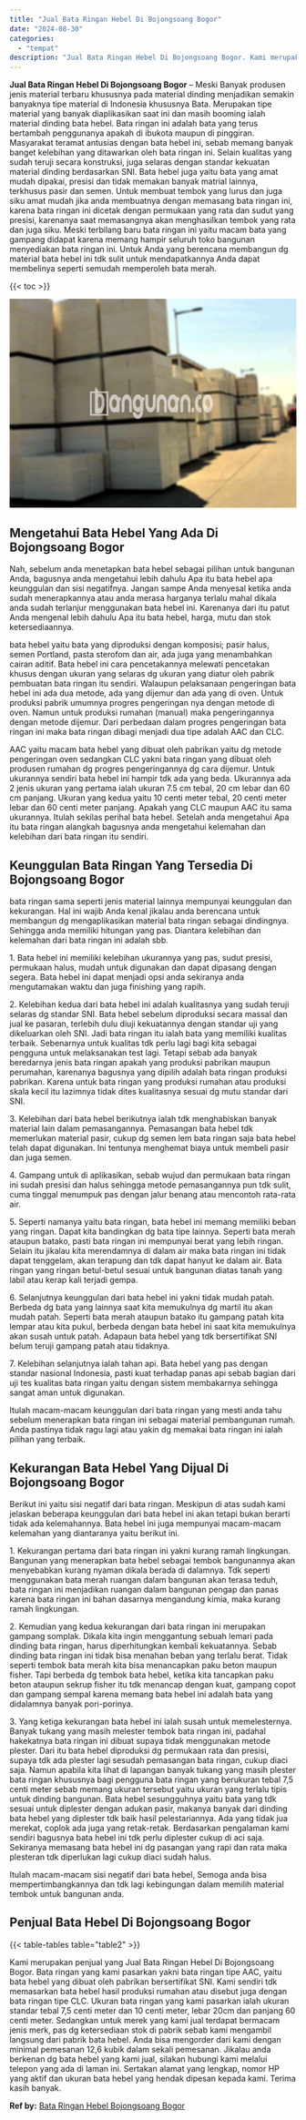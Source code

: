 ```yaml
---
title: "Jual Bata Ringan Hebel Di Bojongsoang Bogor"
date: "2024-08-30"
categories: 
  - "tempat"
description: "Jual Bata Ringan Hebel Di Bojongsoang Bogor. Kami merupakan penjual yang Jual Bata Ringan Hebel Di Bojongsoang Bogor. Bata ringan yang kami pasarkan yakni ba..."
---
```


**Jual Bata Ringan Hebel Di Bojongsoang Bogor** – Meski Banyak produsen jenis material terbaru khususnya pada material dinding menjadikan semakin banyaknya tipe material di Indonesia khususnya Bata. Merupakan tipe material yang banyak diaplikasikan saat ini dan masih booming ialah material dinding bata hebel. Bata ringan ini adalah bata yang terus bertambah penggunanya apakah di ibukota maupun di pinggiran. Masyarakat teramat antusias dengan bata hebel ini, sebab memang banyak banget kelebihan yang ditawarkan oleh bata ringan ini. Selain kualitas yang sudah teruji secara konstruksi, juga selaras dengan standar kekuatan material dinding berdasarkan SNI. Bata hebel juga yaitu bata yang amat mudah dipakai, presisi dan tidak memakan banyak matrial lainnya, terkhusus pasir dan semen. Untuk membuat tembok yang lurus dan juga siku amat mudah jika anda membuatnya dengan memasang bata ringan ini, karena bata ringan ini dicetak dengan permukaan yang rata dan sudut yang presisi, karenanya saat memasangnya akan menghasilkan tembok yang rata dan juga siku. Meski terbilang baru bata ringan ini yaitu macam bata yang gampang didapat karena memang hampir seluruh toko bangunan menyediakan bata ringan ini. Untuk Anda yang berencana membangun dg material bata hebel ini tdk sulit untuk mendapatkannya Anda dapat membelinya seperti semudah memperoleh bata merah.

{{< toc >}}

![Jual Bata Ringan Hebel Di Bojongsoang Bogor](/images/jual-hebel-murah-32.png)

## Mengetahui Bata Hebel Yang Ada Di Bojongsoang Bogor

Nah, sebelum anda menetapkan bata hebel sebagai pilihan untuk bangunan Anda, bagusnya anda mengetahui lebih dahulu Apa itu bata hebel apa keunggulan dan sisi negatifnya. Jangan sampe Anda menyesal ketika anda sudah menerapkannya atau anda merasa harganya terlalu mahal dikala anda sudah terlanjur menggunakan bata hebel ini. Karenanya dari itu patut Anda mengenal lebih dahulu Apa itu bata hebel, harga, mutu dan stok ketersediaannya.

bata hebel yaitu bata yang diproduksi dengan komposisi; pasir halus, semen Portland, pasta sterofom dan air, ada juga yang menambahkan cairan aditif. Bata hebel ini cara pencetakannya melewati pencetakan khusus dengan ukuran yang selaras dg ukuran yang diatur oleh pabrik pembuatan bata ringan itu sendiri. Walaupun pelaksanaan pengeringan bata hebel ini ada dua metode, ada yang dijemur dan ada yang di oven. Untuk produksi pabrik umumnya progres pengeringan nya dengan metode di oven. Namun untuk produksi rumahan (manual) maka pengeringannya dengan metode dijemur. Dari perbedaan dalam progres pengeringan bata ringan ini maka bata ringan dibagi menjadi dua tipe adalah AAC dan CLC.

AAC yaitu macam bata hebel yang dibuat oleh pabrikan yaitu dg metode pengeringan oven sedangkan CLC yakni bata ringan yang dibuat oleh produsen rumahan dg progres pengeringannya dg cara dijemur. Untuk ukurannya sendiri bata hebel ini hampir tdk ada yang beda. Ukurannya ada 2 jenis ukuran yang pertama ialah ukuran 7.5 cm tebal, 20 cm lebar dan 60 cm panjang. Ukuran yang kedua yaitu 10 centi meter tebal, 20 centi meter lebar dan 60 centi meter panjang. Apakah yang CLC maupun AAC itu sama ukurannya. Itulah sekilas perihal bata hebel. Setelah anda mengetahui Apa itu bata ringan alangkah bagusnya anda mengetahui kelemahan dan kelebihan dari bata ringan itu sendiri.

## Keunggulan Bata Ringan Yang Tersedia Di Bojongsoang Bogor

bata ringan sama seperti jenis material lainnya mempunyai keunggulan dan kekurangan. Hal ini wajib Anda kenal jikalau anda berencana untuk membangun dg mengaplikasikan material bata ringan sebagai dindingnya. Sehingga anda memiliki hitungan yang pas. Diantara kelebihan dan kelemahan dari bata ringan ini adalah sbb.

1\. Bata hebel ini memiliki kelebihan ukurannya yang pas, sudut presisi, permukaan halus, mudah untuk digunakan dan dapat dipasang dengan segera. Bata hebel ini dapat menjadi opsi anda sekiranya anda mengutamakan waktu dan juga finishing yang rapih.

2\. Kelebihan kedua dari bata hebel ini adalah kualitasnya yang sudah teruji selaras dg standar SNI. Bata hebel sebelum diproduksi secara massal dan jual ke pasaran, terlebih dulu diuji kekuatannya dengan standar uji yang dikeluarkan oleh SNI. Jadi bata ringan itu ialah bata yang memiliki kualitas terbaik. Sebenarnya untuk kualitas tdk perlu lagi bagi kita sebagai pengguna untuk melaksanakan test lagi. Tetapi sebab ada banyak beredarnya jenis bata ringan apakah yang produksi pabrikan maupun perumahan, karenanya bagusnya yang dipilih adalah bata ringan produksi pabrikan. Karena untuk bata ringan yang produksi rumahan atau produksi skala kecil itu lazimnya tidak dites kualitasnya sesuai dg mutu standar dari SNI.

3\. Kelebihan dari bata hebel berikutnya ialah tdk menghabiskan banyak material lain dalam pemasangannya. Pemasangan bata hebel tdk memerlukan material pasir, cukup dg semen lem bata ringan saja bata hebel telah dapat digunakan. Ini tentunya menghemat biaya untuk membeli pasir dan juga semen.

4\. Gampang untuk di aplikasikan, sebab wujud dan permukaan bata ringan ini sudah presisi dan halus sehingga metode pemasangannya pun tdk sulit, cuma tinggal menumpuk pas dengan jalur benang atau mencontoh rata-rata air.

5\. Seperti namanya yaitu bata ringan, bata hebel ini memang memiliki beban yang ringan. Dapat kita bandingkan dg bata tipe lainnya. Seperti bata merah ataupun batako, pasti bata ringan ini mempunyai berat yang lebih ringan. Selain itu jikalau kita merendamnya di dalam air maka bata ringan ini tidak dapat tenggelam, akan terapung dan tdk dapat hanyut ke dalam air. Bata ringan yang ringan betul-betul sesuai untuk bangunan diatas tanah yang labil atau kerap kali terjadi gempa.

6\. Selanjutnya keunggulan dari bata hebel ini yakni tidak mudah patah. Berbeda dg bata yang lainnya saat kita memukulnya dg martil itu akan mudah patah. Seperti bata merah ataupun batako itu gampang patah kita lempar atau kita pukul, berbeda dengan bata hebel ini saat kita memukulnya akan susah untuk patah. Adapaun bata hebel yang tdk bersertifikat SNI belum teruji gampang patah atau tidaknya.

7\. Kelebihan selanjutnya ialah tahan api. Bata hebel yang pas dengan standar nasional Indonesia, pasti kuat terhadap panas api sebab bagian dari uji tes kualitas bata ringan yaitu dengan sistem membakarnya sehingga sangat aman untuk digunakan.

Itulah macam-macam keunggulan dari bata ringan yang mesti anda tahu sebelum menerapkan bata ringan ini sebagai material pembangunan rumah. Anda pastinya tidak ragu lagi atau yakin dg memakai bata ringan ini ialah pilihan yang terbaik.

## Kekurangan Bata Hebel Yang Dijual Di Bojongsoang Bogor

Berikut ini yaitu sisi negatif dari bata ringan. Meskipun di atas sudah kami jelaskan beberapa keunggulan dari bata hebel ini akan tetapi bukan berarti tidak ada kelemahannya. Bata hebel ini juga mempunyai macam-macam kelemahan yang diantaranya yaitu berikut ini.

1\. Kekurangan pertama dari bata ringan ini yakni kurang ramah lingkungan. Bangunan yang menerapkan bata hebel sebagai tembok bangunannya akan menyebabkan kurang nyaman dikala berada di dalamnya. Tdk seperti menggunakan bata merah ruangan dalam bangunan akan terasa teduh, bata ringan ini menjadikan ruangan dalam bangunan pengap dan panas karena bata ringan ini bahan dasarnya mengandung kimia, maka kurang ramah lingkungan.

2\. Kemudian yang kedua kekurangan dari bata ringan ini merupakan gampang somplak. Dikala kita ingin menggantung sebuah lemari pada dinding bata ringan, harus diperhitungkan kembali kekuatannya. Sebab dinding bata ringan ini tidak bisa menahan beban yang terlalu berat. Tidak seperti tembok bata merah kita bisa menancapkan paku beton maupun fisher. Tapi berbeda dg tembok bata hebel, ketika kita tancapkan paku beton ataupun sekrup fisher itu tdk menancap dengan kuat, gampang copot dan gampang sempal karena memang bata hebel ini adalah bata yang didalamnya banyak pori-porinya.

3\. Yang ketiga kekurangan bata hebel ini ialah susah untuk memelesternya. Banyak tukang yang masih melester tembok bata ringan ini, padahal hakekatnya bata ringan ini dibuat supaya tidak menggunakan metode plester. Dari itu bata hebel diproduksi dg permukaan rata dan presisi, supaya tdk ada plester lagi sesudah pemasangan bata ringan, cukup diaci saja. Namun apabila kita lihat di lapangan banyak tukang yang masih plester bata ringan khususnya bagi pengguna bata ringan yang berukuran tebal 7,5 centi meter sebab memang ukuran tersebut yaitu ukuran yang terlalu tipis untuk dinding bangunan. Bata hebel sesungguhnya yaitu bata yang tdk sesuai untuk diplester dengan adukan pasir, makanya banyak dari dinding bata hebel yang diplester tdk baik hasil pelestariannya. Ada yang tidak jua merekat, coplok ada juga yang retak-retak. Berdasarkan pengalaman kami sendiri bagusnya bata hebel ini tdk perlu diplester cukup di aci saja. Sekiranya memasang bata hebel ini dg pasangan yang rapi dan rata maka plesteran tdk diperlukan lagi cukup diaci sudah halus.

Itulah macam-macam sisi negatif dari bata hebel, Semoga anda bisa mempertimbangkannya dan tdk lagi kebingungan dalam memilih material tembok untuk bangunan anda.

## Penjual Bata Hebel Di Bojongsoang Bogor

{{< table-tables table="table2" >}}

Kami merupakan penjual yang Jual Bata Ringan Hebel Di Bojongsoang Bogor. Bata ringan yang kami pasarkan yakni bata ringan tipe AAC, yaitu bata hebel yang dibuat oleh pabrikan bersertifikat SNI. Kami sendiri tdk memasarkan bata hebel hasil produksi rumahan atau disebut juga dengan bata ringan tipe CLC. Ukuran bata ringan yang kami pasarkan ialah ukuran standar tebal 7,5 centi meter dan 10 centi meter, lebar 20cm dan panjang 60 centi meter. Sedangkan untuk merek yang kami jual terdapat bermacam jenis merk, pas dg ketersediaan stok di pabrik sebab kami mengambil langsung dari pabrik bata hebel. Anda bisa mengorder dari kami dengan minimal pemesanan 12,6 kubik dalam sekali pemesanan. Jikalau anda berkenan dg bata hebel yang kami jual, silakan hubungi kami melalui telepon yang ada di laman ini. Sertakan alamat yang lengkap, nomor HP yang aktif dan ukuran bata hebel yang hendak dipesan kepada kami. Terima kasih banyak.

**Ref by:** [Bata Ringan Hebel Bojongsoang Bogor](https://id.wikipedia.org/wiki/Bata)
